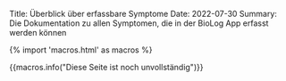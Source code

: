 Title: Überblick über erfassbare Symptome
Date: 2022-07-30
Summary: Die Dokumentation zu allen Symptomen, die in der BioLog App erfasst werden können

{% import 'macros.html' as macros %}

{{macros.info("Diese Seite ist noch unvollständig")}}


